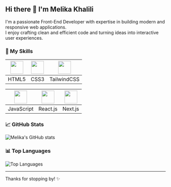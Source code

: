 ## Hi there 👋 I'm Melika Khalili

I'm a passionate Front-End Developer with expertise in building modern and responsive web applications.  
I enjoy crafting clean and efficient code and turning ideas into interactive user experiences.

### 🚀 My Skills

| <img src="https://cdn.jsdelivr.net/gh/devicons/devicon/icons/html5/html5-original.svg" width="40" height="40"/> | <img src="https://cdn.jsdelivr.net/gh/devicons/devicon/icons/css3/css3-original.svg" width="40" height="40"/> | <img src="https://cdn.jsdelivr.net/gh/devicons/devicon/icons/tailwindcss/tailwindcss-original.svg" width="40" height="40"/> |
| :---: | :---: | :---: |
| HTML5 | CSS3 | TailwindCSS |

| <img src="https://cdn.jsdelivr.net/gh/devicons/devicon/icons/javascript/javascript-original.svg" width="40" height="40"/> | <img src="https://cdn.jsdelivr.net/gh/devicons/devicon/icons/react/react-original.svg" width="40" height="40"/> | <img src="https://cdn.jsdelivr.net/gh/devicons/devicon/icons/nextjs/nextjs-original.svg" width="40" height="40"/> |
| :---: | :---: | :---: |
| JavaScript | React.js | Next.js |


### 📈 GitHub Stats

![Melika's GitHub stats](https://github-readme-stats.vercel.app/api?username=Melika-Khalili&show_icons=true&theme=radical)

### 📊 Top Languages

![Top Languages](https://github-readme-stats.vercel.app/api/top-langs/?username=Melika-Khalili&layout=compact&theme=radical)

---

Thanks for stopping by! ✨

